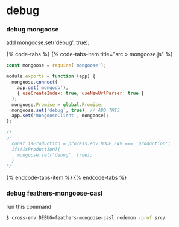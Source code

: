 # debug

### debug mongoose

add mongoose.set\('debug', true\); 

{% code-tabs %}
{% code-tabs-item title="src > mongoose.js" %}
```javascript
const mongoose = require('mongoose');

module.exports = function (app) {
  mongoose.connect(
    app.get('mongodb'),
    { useCreateIndex: true, useNewUrlParser: true }
  );
  mongoose.Promise = global.Promise;
  mongoose.set('debug', true); // ADD THIS
  app.set('mongooseClient', mongoose);
};

/*
or
  const isProduction = process.env.NODE_ENV === 'production';
  if(!isProduction){
    mongoose.set('debug', true);
  }
*/

```
{% endcode-tabs-item %}
{% endcode-tabs %}

### debug  feathers-mongoose-casl

run this command

```bash
$ cross-env DEBUG=feathers-mongoose-casl nodemon -prof src/
```

